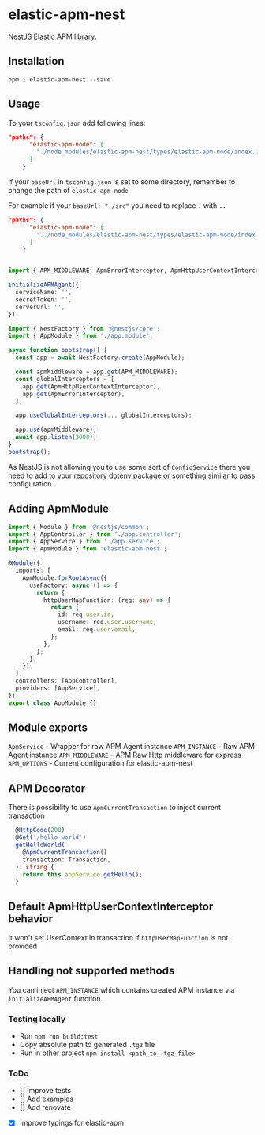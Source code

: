 # elastic-apm-nest
[NestJS](https://github.com/nestjs/nest) Elastic APM library.

## Installation
`npm i elastic-apm-nest --save`

## Usage
To your `tsconfig.json` add following lines:
```json
"paths": {
      "elastic-apm-node": [
        "./node_modules/elastic-apm-nest/types/elastic-apm-node/index.d.ts"
      ]
    }
```

If your `baseUrl` in `tsconfig.json` is set to some directory, remember to change the path of `elastic-apm-node` 

For example if your `baseUrl: "./src"` you need to replace `.` with `..`
```json
"paths": {
      "elastic-apm-node": [
        "../node_modules/elastic-apm-nest/types/elastic-apm-node/index.d.ts"
      ]
    }
```

```typescript

import { APM_MIDDLEWARE, ApmErrorInterceptor, ApmHttpUserContextInterceptor, initializeAPMAgent } from 'elastic-apm-nest';

initializeAPMAgent({
  serviceName: '',
  secretToken: '',
  serverUrl: '',
});

import { NestFactory } from '@nestjs/core';
import { AppModule } from './app.module';

async function bootstrap() {
  const app = await NestFactory.create(AppModule);

  const apmMiddleware = app.get(APM_MIDDLEWARE);
  const globalInterceptors = [
    app.get(ApmHttpUserContextInterceptor),
    app.get(ApmErrorInterceptor),
  ];

  app.useGlobalInterceptors(... globalInterceptors);

  app.use(apmMiddleware);
  await app.listen(3000);
}
bootstrap();
```

As NestJS is not allowing you to use some sort of `ConfigService` there you need to add to your repository [dotenv](https://www.npmjs.com/package/dotenv) package or something similar to pass configuration.

## Adding ApmModule

```typescript
import { Module } from '@nestjs/common';
import { AppController } from './app.controller';
import { AppService } from './app.service';
import { ApmModule } from 'elastic-apm-nest';

@Module({
  imports: [
    ApmModule.forRootAsync({
      useFactory: async () => {
        return {
          httpUserMapFunction: (req: any) => {
            return {
              id: req.user.id,
              username: req.user.username,
              email: req.user.email,
            };
          },
        };
      },
    }),
  ],
  controllers: [AppController],
  providers: [AppService],
})
export class AppModule {}
```

## Module exports
`ApmService` - Wrapper for raw APM Agent instance
`APM_INSTANCE` - Raw APM Agent instance
`APM_MIDDLEWARE` - APM Raw Http middleware for express
`APM_OPTIONS` - Current configuration for elastic-apm-nest

## APM Decorator

There is possibility to use `ApmCurrentTransaction` to inject current transaction

```typescript
  @HttpCode(200)
  @Get('/hello-world')
  getHelloWorld(
    @ApmCurrentTransaction()
    transaction: Transaction,
  ): string {
    return this.appService.getHello();
  }
```

## Default ApmHttpUserContextInterceptor behavior
It won't set UserContext in transaction if `httpUserMapFunction` is not provided

## Handling not supported methods
You can inject `APM_INSTANCE` which contains created APM instance via `initializeAPMAgent` function.

### Testing locally
- Run `npm run build:test`
- Copy absolute path to generated `.tgz` file
- Run in other project `npm install <path_to_.tgz_file>`

### ToDo
- [] Improve tests
- [] Add examples
- [] Add renovate
- [x] Improve typings for elastic-apm


